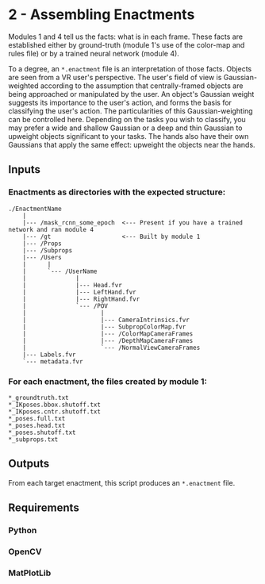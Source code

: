 # 2 - Assembling Enactments

Modules 1 and 4 tell us the facts: what is in each frame. These facts are established either by ground-truth (module 1's use of the color-map and rules file) or by a trained neural network (module 4).

To a degree, an `*.enactment` file is an interpretation of those facts. Objects are seen from a VR user's perspective. The user's field of view is Gaussian-weighted according to the assumption that centrally-framed objects are being approached or manipulated by the user. An object's Gaussian weight suggests its importance to the user's action, and forms the basis for classifying the user's action. The particularities of this Gaussian-weighting can be controlled here. Depending on the tasks you wish to classify, you may prefer a wide and shallow Gaussian or a deep and thin Gaussian to upweight objects significant to your tasks. The hands also have their own Gaussians that apply the same effect: upweight the objects near the hands.

## Inputs

### Enactments as directories with the expected structure:
```
./EnactmentName
    |
    |--- /mask_rcnn_some_epoch  <--- Present if you have a trained network and ran module 4
    |--- /gt                    <--- Built by module 1
    |--- /Props
    |--- /Subprops
    |--- /Users
    |      |
    |      `--- /UserName
    |              |
    |              |--- Head.fvr
    |              |--- LeftHand.fvr
    |              |--- RightHand.fvr
    |              `--- /POV
    |                     |
    |                     |--- CameraIntrinsics.fvr
    |                     |--- SubpropColorMap.fvr
    |                     |--- /ColorMapCameraFrames
    |                     |--- /DepthMapCameraFrames
    |                     `--- /NormalViewCameraFrames
    |--- Labels.fvr
    `--- metadata.fvr
```

### For each enactment, the files created by module 1:
```
*_groundtruth.txt
*_IKposes.bbox.shutoff.txt
*_IKposes.cntr.shutoff.txt
*_poses.full.txt
*_poses.head.txt
*_poses.shutoff.txt
*_subprops.txt
```

## Outputs

From each target enactment, this script produces an `*.enactment` file.

### 

## Requirements
### Python
### OpenCV
### MatPlotLib

